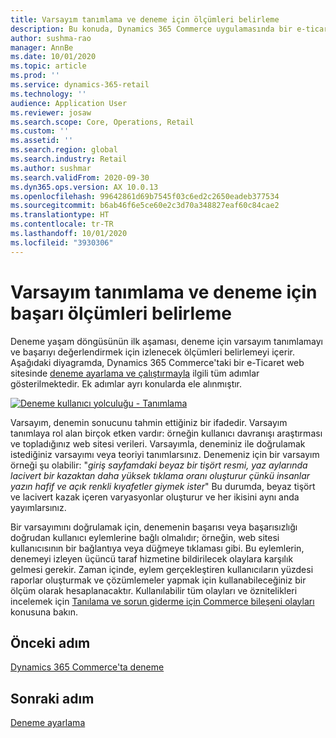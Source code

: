 ```yaml
---
title: Varsayım tanımlama ve deneme için ölçümleri belirleme
description: Bu konuda, Dynamics 365 Commerce uygulamasında bir e-ticaret web sitesinde çalıştıracağınız denemeler için varsayım ve başarı ölçümlerinin nasıl belirleneceği açıklanır.
author: sushma-rao
manager: AnnBe
ms.date: 10/01/2020
ms.topic: article
ms.prod: ''
ms.service: dynamics-365-retail
ms.technology: ''
audience: Application User
ms.reviewer: josaw
ms.search.scope: Core, Operations, Retail
ms.custom: ''
ms.assetid: ''
ms.search.region: global
ms.search.industry: Retail
ms.author: sushmar
ms.search.validFrom: 2020-09-30
ms.dyn365.ops.version: AX 10.0.13
ms.openlocfilehash: 99642861d69b7545f03c6ed2c2650eadeb377534
ms.sourcegitcommit: b6ab46f6e5ce60e2c3d70a348827eaf60c84cae2
ms.translationtype: HT
ms.contentlocale: tr-TR
ms.lasthandoff: 10/01/2020
ms.locfileid: "3930306"
---
```

# <a name="identify-a-hypothesis-and-determine-success-metrics-for-an-experiment"></a>Varsayım tanımlama ve deneme için başarı ölçümleri belirleme
Deneme yaşam döngüsünün ilk aşaması, deneme için varsayım tanımlamayı ve başarıyı değerlendirmek için izlenecek ölçümleri belirlemeyi içerir. Aşağıdaki diyagramda, Dynamics 365 Commerce'taki bir e-Ticaret web sitesinde [deneme ayarlama ve çalıştırmayla](experimentation-overview.md) ilgili tüm adımlar gösterilmektedir. Ek adımlar ayrı konularda ele alınmıştır. 

[ ![Deneme kullanıcı yolculuğu - Tanımlama](./media/experimentation_identify.svg) ](./media/experimentation_identify.svg#lightbox)

Varsayım, denemin sonucunu tahmin ettiğiniz bir ifadedir. Varsayım tanımlaya rol alan birçok etken vardır: örneğin kullanıcı davranışı araştırması ve topladığınız web sitesi verileri. Varsayımla, deneminiz ile doğrulamak istediğiniz varsayımı veya teoriyi tanımlarsınız. Denemeniz için bir varsayım örneği şu olabilir: "*giriş sayfamdaki beyaz bir tişört resmi, yaz aylarında lacivert bir kazaktan daha yüksek tıklama oranı oluşturur çünkü insanlar yazın hafif ve açık renkli kıyafetler giymek ister*" Bu durumda, beyaz tişört ve lacivert kazak içeren varyasyonlar oluşturur ve her ikisini aynı anda yayımlarsınız.

Bir varsayımını doğrulamak için, denemenin başarısı veya başarısızlığı doğrudan kullanıcı eylemlerine bağlı olmalıdır; örneğin, web sitesi kullanıcısının bir bağlantıya veya düğmeye tıklaması gibi. Bu eylemlerin, denemeyi izleyen üçüncü taraf hizmetine bildirilecek olaylara karşılık gelmesi gerekir. Zaman içinde, eylem gerçekleştiren kullanıcıların yüzdesi raporlar oluşturmak ve çözümlemeler yapmak için kullanabileceğiniz bir ölçüm olarak hesaplanacaktır. Kullanılabilir tüm olayları ve öznitelikleri incelemek için [Tanılama ve sorun giderme için Commerce bileşeni olayları](dev-itpro/retail-component-events-diagnostics-troubleshooting.md) konusuna bakın.

## <a name="previous-step"></a>Önceki adım
[Dynamics 365 Commerce'ta deneme](experimentation-overview.md)


## <a name="next-step"></a>Sonraki adım
[Deneme ayarlama](experimentation-setup.md)
